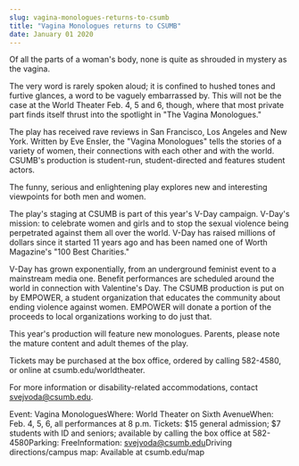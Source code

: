 ```yaml
---
slug: vagina-monologues-returns-to-csumb
title: "Vagina Monologues returns to CSUMB"
date: January 01 2020
---
```


 
<p>
  Of all the parts of a woman's body, none is quite as shrouded in mystery as
  the vagina.
</p>
<p>
  The very word is rarely spoken aloud; it is confined to hushed tones and
  furtive glances, a word to be vaguely embarrassed by. This will not be the
  case at the World Theater Feb. 4, 5 and 6, though, where that most private
  part finds itself thrust into the spotlight in "The Vagina Monologues."
</p>
<p>
  The play has received rave reviews in San Francisco, Los Angeles and New York.
  Written by Eve Ensler, the "Vagina Monologues" tells the stories of a variety
  of women, their connections with each other and with the world. CSUMB's
  production is student-run, student-directed and features student actors.
</p>
<p>
  The funny, serious and enlightening play explores new and interesting
  viewpoints for both men and women.
</p>
<p>
  The play's staging at CSUMB is part of this year's V-Day campaign. V-Day's
  mission: to celebrate women and girls and to stop the sexual violence being
  perpetrated against them all over the world. V-Day has raised millions of
  dollars since it started 11 years ago and has been named one of Worth
  Magazine's "100 Best Charities."
</p>
<p>
  V-Day has grown exponentially, from an underground feminist event to a
  mainstream media one. Benefit performances are scheduled around the world in
  connection with Valentine's Day. The CSUMB production is put on by EMPOWER, a
  student organization that educates the community about ending violence against
  women. EMPOWER will donate a portion of the proceeds to local organizations
  working to do just that.
</p>
<p>
  This year's production will feature new monologues. Parents, please note the
  mature content and adult themes of the play.
</p>
<p>
  Tickets may be purchased at the box office, ordered by calling 582-4580, or
  online at csumb.edu/worldtheater.
</p>
<p>
  For more information or disability-related accommodations, contact
  <a
    href="&#x6d;&#x61;&#105;&#108;&#116;&#x6f;&#x3a;&#x73;&#118;&#101;&#106;&#x76;&#x6f;&#x64;&#97;&#64;&#99;&#x73;&#x75;&#x6d;&#98;&#46;e&#x64;&#x75;"
    >svejvoda@csumb.edu</a
  >.
</p>
<p>
  Event: Vagina MonologuesWhere: World Theater on Sixth AvenueWhen: Feb. 4, 5,
  6, all performances at 8 p.m. Tickets: $15 general admission; $7 students with
  ID and seniors; available by calling the box office at 582-4580Parking:
  FreeInformation:
  <a
    href="&#x6d;&#x61;&#105;&#108;&#116;&#x6f;&#x3a;&#x73;&#118;&#101;&#106;&#x76;&#x6f;&#x64;&#97;&#64;&#99;&#x73;&#x75;&#x6d;&#98;&#46;e&#x64;&#x75;"
    >svejvoda@csumb.edu</a
  >Driving directions/campus map: Available at csumb.edu/map
</p>
 
